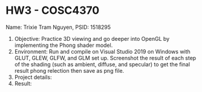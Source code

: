 # HW3 - COSC4370
Name: Trixie Tram Nguyen, PSID: 1518295

1. Objective: Practice 3D viewing and go deeper into OpenGL by implementing the Phong shader model.
2. Environment: Run and compile on Visual Studio 2019 on Windows with GLUT, GLEW, GLFW, and GLM set up. Screenshot the result of each step of the shading (such as ambient, diffuse, and specular) to get the final result phong relection then save as png file.
3. Project details: 
4. Result: 
